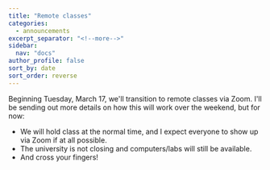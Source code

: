 ```yaml
---
title: "Remote classes"
categories:
  - announcements
excerpt_separator: "<!--more-->"
sidebar:
  nav: "docs"
author_profile: false
sort_by: date
sort_order: reverse
---
```


Beginning Tuesday, March 17, we'll transition to remote classes via Zoom. I'll be sending out more details on how this will work over the weekend, but for now:

* We will hold class at the normal time, and I expect everyone to show up via Zoom if at all possible.
* The university is not closing and computers/labs will still be available.
* And cross your fingers!

